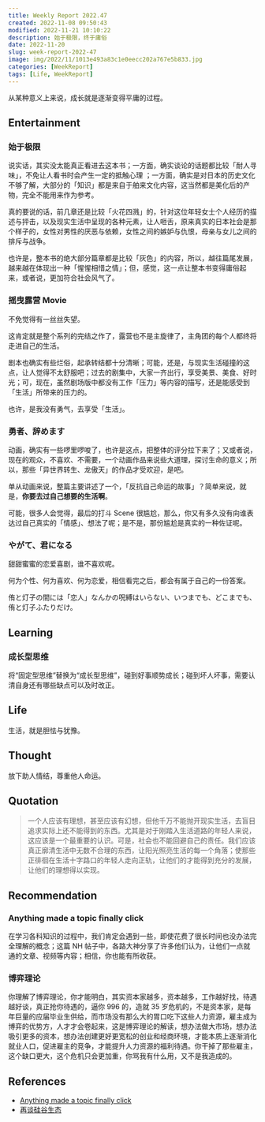 ```yaml
---
title: Weekly Report 2022.47
created: 2022-11-08 09:50:43
modified: 2022-11-21 10:10:22
description: 始于极限，终于庸俗
date: 2022-11-20
slug: week-report-2022-47
image: img/2022/11/1013e493a83c1e0eecc202a767e5b833.jpg
categories: [WeekReport]
tags: [Life, WeekReport]
---
```


从某种意义上来说，成长就是逐渐变得平庸的过程。

## Entertainment

### 始于极限

说实话，其实没太能真正看进去这本书；一方面，确实谈论的话题都比较「耐人寻味」，不免让人看书时会产生一定的抵触心理 ；一方面，确实是对日本的历史文化不够了解，大部分的「知识」都是来自于舶来文化内容，这当然都是美化后的产物，完全不能用来作为参考。

真的要说的话，前几章还是比较「火花四溅」的，针对这位年轻女士个人经历的描述与抨击，以及现实生活中呈现的各种元素，让人咂舌，原来真实的日本社会是那个样子的，女性对男性的厌恶与依赖，女性之间的嫉妒与仇恨，母亲与女儿之间的排斥与战争。

也许是，整本书的绝大部分篇章都是比较「灰色」的内容，所以，越往篇尾发展，越来越在体现出一种「惺惺相惜之情」；但，感觉，这一点让整本书变得庸俗起来，或者说，更加符合社会风气了。

### 摇曳露营 Movie

不免觉得有一丝丝失望。

这肯定就是整个系列的完结之作了，露营也不是主旋律了，主角团的每个人都终将走进自己的生活。

剧本也确实有些烂俗，起承转结都十分清晰；可能，还是，与现实生活碰撞的这点，让人觉得不太舒服吧；过去的剧集中，大家一齐出行，享受美景、美食、好时光；可，现在，虽然剧场版中都没有工作「压力」等内容的描写，还是能感受到「生活」所带来的压力的。

也许，是我没有勇气，去享受「生活」。

### 勇者、辞めます

动画，确实有一些啰里啰唆了，也许是这点，把整体的评分拉下来了；又或者说，现在的观众，不喜欢、不需要，一个动画作品来说些大道理，探讨生命的意义；所以，那些「异世界转生、龙傲天」的作品才受欢迎，是吧。

单从动画来说，整篇主要讲述了一个，「反抗自己命运的故事」？简单来说，就是，**你要去过自己想要的生活啊**。

可能，很多人会觉得，最后的打斗 Scene 很尴尬，那么，你又有多久没有向谁表达过自己真实的「情感」、想法了呢；是不是，那份尴尬是真实的一种佐证呢。

### やがて、君になる

甜甜蜜蜜的恋爱喜剧，谁不喜欢呢。

何为个性、何为喜欢、何为恋爱，相信看完之后，都会有属于自己的一份答案。

侑と灯子の間には「恋人」なんかの呪縛はいらない、いつまでも、どこまでも、侑と灯子ふたりだけ。

## Learning

### 成长型思维

将“固定型思维”替换为“成长型思维”，碰到好事顺势成长；碰到坏人坏事，需要认清自身还有哪些缺点可以及时改正。

## Life

生活，就是胆怯与犹豫。

## Thought

放下助人情结，尊重他人命运。

## Quotation

> 一个人应该有理想，甚至应该有幻想，但他千万不能抛开现实生活，去盲目追求实际上还不能得到的东西。尤其是对于刚踏入生活道路的年轻人来说，这应该是一个最重要的认识。可是，社会也不能回避自己的责任。我们应该真正廓清生活中无数不合理的东西，让阳光照亮生活的每一个角落；使那些正徘徊在生活十字路口的年轻人走向正轨，让他们的才能得到充分的发展，让他们的理想得以实现。

## Recommendation

### Anything made a topic finally click

在学习各科知识的过程中，我们肯定会遇到一些，即使花费了很长时间也没办法完全理解的概念；这篇 NH 帖子中，各路大神分享了许多他们认为，让他们一点就通的文章、视频等内容；相信，你也能有所收获。

### 博弈理论

你理解了博弈理论，你才能明白，其实资本家越多，资本越多，工作越好找，待遇越好谈，真正抢你待遇的，逼你 996 的，造就 35 岁危机的，不是资本家，是每年巨量的应届毕业生供给，而市场没有那么大的胃口吃下这些人力资源，雇主成为博弈的优势方，人才才会卷起来，这是博弈理论的解读，想办法做大市场，想办法吸引更多的资本，想办法创建更好更宽松的创业和经商环境，才能本质上逐渐消化就业人口，促进雇主的竞争，才能提升人力资源的福利待遇。你干掉了那些雇主，这个缺口更大，这个危机只会更加重，你骂我有什么用，又不是我造成的。

## References

- [Anything made a topic finally click](https://news.ycombinator.com/item?id=33593631)
- [再谈硅谷生态](https://mp.weixin.qq.com/s/0m7oRVQaLK53Nz-al9eDCA)
